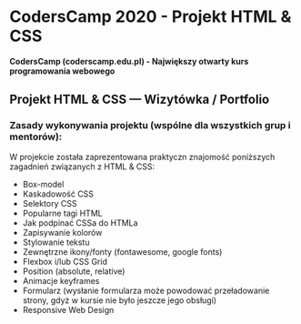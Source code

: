 # CodersCamp 2020 - Projekt HTML & CSS
**CodersCamp (coderscamp.edu.pl) - Największy otwarty kurs programowania webowego** 



## Projekt HTML & CSS — Wizytówka / Portfolio

### Zasady wykonywania projektu (wspólne dla wszystkich grup i mentorów): 

W projekcie została zaprezentowana praktyczn znajomość poniższych zagadnień związanych z HTML & CSS:
- Box-model
- Kaskadowość CSS
- Selektory CSS
- Popularne tagi HTML
- Jak podpinać CSSa do HTMLa
- Zapisywanie kolorów
- Stylowanie tekstu
- Zewnętrzne ikony/fonty (fontawesome, google fonts)
- Flexbox i/lub CSS Grid
- Position (absolute, relative)
- Animacje keyframes
- Formularz (wysłanie formularza może powodować przeładowanie strony, gdyż w kursie nie było jeszcze jego obsługi)
- Responsive Web Design
